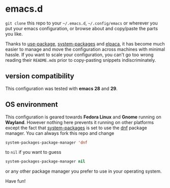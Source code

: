 # emacs.d

`git clone` this repo to your `~/.emacs.d`, `~/.config/emacs` or wherever
you put your emacs configuration, or browse about and copy/paste the parts
you like.

Thanks to
[use-package](https://github.com/jwiegley/use-package),
[system-packages](https://gitlab.com/jabranham/system-packages) and
[elpaca](https://github.com/progfolio/elpaca), it has become much easier
to manage and move the configuration across machines with minimal hassle.
If you want to scale your configuration, you can't go too wrong reading
their `README.md`s prior to copy-pasting snippets indiscriminately.

version compatibility
---------------------

This configuration was tested with **emacs 28** and **29**.

OS environment
--------------

This configuration is geared towards **Fedora Linux** and **Gnome**
running on **Wayland**. However nothing here prevents it running on other
platforms except the fact that [system-packages](https://gitlab.com/jabranham/system-packages) is set to
use the [dnf](https://dnf.readthedocs.io/en/latest/command_ref.html) package
manager. You can always fork this repo and change

```cl
system-packages-package-manager 'dnf
```

to `nil` if you want to guess

```cl
system-packages-package-manager nil
```

or any other package manager you prefer to use in your operating system.

Have fun!

